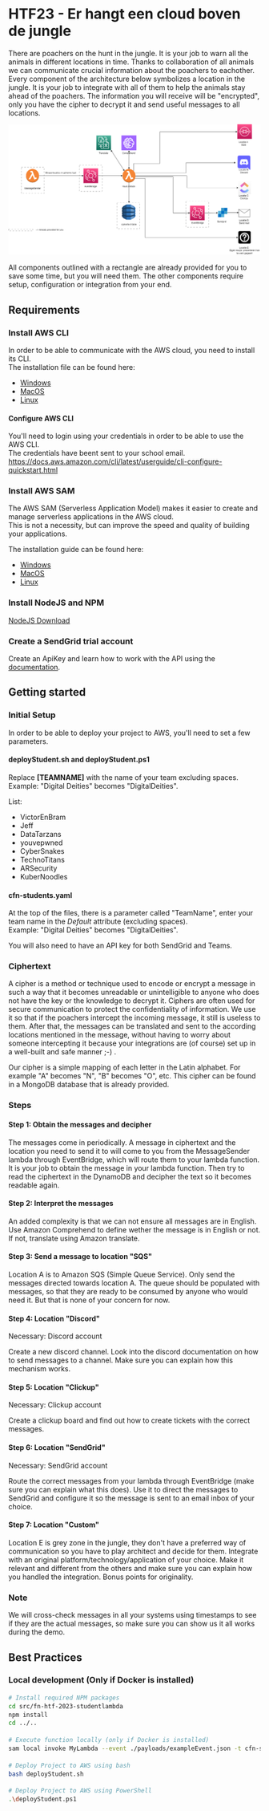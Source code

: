 # HTF23 - Er hangt een cloud boven de jungle
There are poachers on the hunt in the jungle. It is your job to warn all the animals in different locations in time. Thanks to collaboration of all animals we can communicate crucial information about the poachers to eachother. Every component of the architecture below symbolizes a location in the jungle. It is your job to integrate with all of them to help the animals stay ahead of the poachers. The information you will receive will be "encrypted", only you have the cipher to decrypt it and send useful messages to all locations.

![HTF-2023-Architecture](./HTF-2023-Architecture.png)

All components outlined with a rectangle are already provided for you to save some time, but you will need them. The other components require setup, configuration or integration from your end.


## Requirements
### Install AWS CLI
In order to be able to communicate with the AWS cloud, you need to install its CLI.  
The installation file can be found here:
- [Windows](https://awscli.amazonaws.com/AWSCLIV2.msi)
- [MacOS](https://awscli.amazonaws.com/AWSCLIV2.pkg)
- [Linux](https://docs.aws.amazon.com/cli/latest/userguide/install-cliv2-linux.html#cliv2-linux-install)

#### Configure AWS CLI
You'll need to login using your credentials in order to be able to use the AWS CLI.  
The credentials have beent sent to your school email.  
https://docs.aws.amazon.com/cli/latest/userguide/cli-configure-quickstart.html

### Install AWS SAM
The AWS SAM (Serverless Application Model) makes it easier to create and manage serverless applications in the AWS cloud.  
This is not a necessity, but can improve the speed and quality of building your applications.

The installation guide can be found here:
- [Windows](https://docs.aws.amazon.com/serverless-application-model/latest/developerguide/serverless-sam-cli-install-windows.html)
- [MacOS](https://docs.aws.amazon.com/serverless-application-model/latest/developerguide/serverless-sam-cli-install-mac.html)
- [Linux](https://docs.aws.amazon.com/serverless-application-model/latest/developerguide/serverless-sam-cli-install-linux.html)

### Install NodeJS and NPM
[NodeJS Download](https://nodejs.org/en/download/)  

### Create a SendGrid trial account
Create an ApiKey and learn how to work with the API using the [documentation](https://docs.sendgrid.com/api-reference/how-to-use-the-sendgrid-v3-api/authentication).

## Getting started
### Initial Setup
In order to be able to deploy your project to AWS, you'll need to set a few parameters.

#### deployStudent.sh and deployStudent.ps1
Replace **[TEAMNAME]** with the name of your team excluding spaces.  
Example: "Digital Deities" becomes "DigitalDeities".

List:
- VictorEnBram
- Jeff
- DataTarzans
- youvepwned
- CyberSnakes
- TechnoTitans
- ARSecurity
- KuberNoodles

#### cfn-students.yaml
At the top of the files, there is a parameter called "TeamName", enter your team name in the *Default* attribute (excluding spaces).  
Example: "Digital Deities" becomes "DigitalDeities".  

You will also need to have an API key for both SendGrid and Teams.

### Ciphertext
A cipher is a method or technique used to encode or encrypt a message in such a way that it becomes unreadable or unintelligible to anyone who does not have the key or the knowledge to decrypt it. Ciphers are often used for secure communication to protect the confidentiality of information. We use it so that if the poachers intercept the incoming message, it still is useless to them. After that, the messages can be translated and sent to the according locations mentioned in the message, without having to worry about someone intercepting it because your integrations are (of course) set up in a well-built and safe manner ;-) .

Our cipher is a simple mapping of each letter in the Latin alphabet. For example "A" becomes "N", "B" becomes "O", etc. This cipher can be found in a MongoDB database that is already provided.


### Steps
#### Step 1: Obtain the messages and decipher
The messages come in periodically. A message in ciphertext and the location you need to send it to will come to you from the MessageSender lambda through EventBridge, which will route them to your lambda function. 
It is your job to obtain the message in your lambda function. Then try to read the ciphertext in the DynamoDB and decipher the text so it becomes readable again.

#### Step 2: Interpret the messages
An added complexity is that we can not ensure all messages are in English. Use Amazon Comprehend to define wether the message is in English or not. If not, translate using Amazon translate.

#### Step 3: Send a message to location "SQS"
Location A is to Amazon SQS (Simple Queue Service). Only send the messages directed towards location A. The queue should be populated with messages, so that they are ready to be consumed by anyone who would need it. But that is none of your concern for now.

#### Step 4: Location "Discord"
Necessary: Discord account

Create a new discord channel. Look into the discord documentation on how to send messages to a channel. Make sure you can explain how this mechanism works.

#### Step 5: Location "Clickup"
Necessary: Clickup account

Create a clickup board and find out how to create tickets with the correct messages.

#### Step 6: Location "SendGrid"
Necessary: SendGrid account

Route the correct messages from your lambda through EventBridge (make sure you can explain what this does). Use it to direct the messages to SendGrid and configure it so the message is sent to an email inbox of your choice.

#### Step 7: Location "Custom"
Location E is grey zone in the jungle, they don't have a preferred way of communication so you have to play architect and decide for them. Integrate with an original platform/technology/application of your choice. Make it relevant and different from the others and make sure you can explain how you handled the integration. Bonus points for originality.

### Note
We will cross-check messages in all your systems using timestamps to see if they are the actual messages, so make sure you can show us it all works during the demo.

## Best Practices
### Local development (Only if Docker is installed)
```bash
# Install required NPM packages
cd src/fn-htf-2023-studentlambda
npm install
cd ../..

# Execute function locally (only if Docker is installed)
sam local invoke MyLambda --event ./payloads/exampleEvent.json -t cfn-students.yaml

# Deploy Project to AWS using bash
bash deployStudent.sh

# Deploy Project to AWS using PowerShell
.\deployStudent.ps1
```
